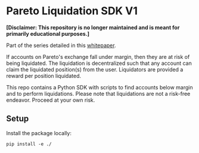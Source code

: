 # Pareto Liquidation SDK V1

**[Disclaimer: This repository is no longer maintained and is meant for primarily educational purposes.]**

Part of the series detailed in this [whitepaper](https://github.com/pareto-xyz/pareto-order-book-whitepaper/blob/main/how_to_orderbook.pdf). 

If accounts on Pareto's exchange fall under margin, then they are at risk of being liquidated. The liquidation is decentralized such that any account can claim the liquidated position(s) from the user. Liquidators are provided a reward per position liquidated. 

This repo contains a Python SDK with scripts to find accounts below margin and to perform liquidations. Please note that liquidations are not a risk-free endeavor. Proceed at your own risk.

## Setup

Install the package locally:

`pip install -e ./`
